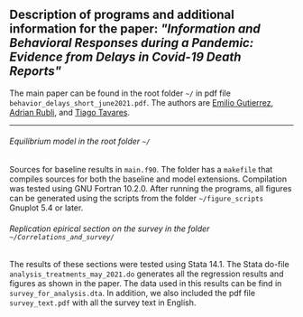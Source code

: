 ## Description of programs and additional information for the paper: *"Information and Behavioral Responses during a Pandemic: Evidence from Delays in Covid-19 Death Reports"*

The main paper can be found in the root folder `~/` in pdf file `behavior_delays_short_june2021.pdf`. The authors are [Emilio Gutierrez](https://www.emiliogutierrez.net), [Adrian Rubli](https://www.adrianrubli.com), and [Tiago Tavares](http://tgstavares.com/).

---

###### Equilibrium model in the root folder `~/`

Sources for baseline results in `main.f90`. The folder has a `makefile` that compiles sources for both the baseline and model extensions. Compilation was tested using GNU Fortran 10.2.0. After running the programs, all figures can be generated using the scripts from the folder
`~/figure_scripts` Gnuplot 5.4 or later.

###### Replication epirical section on the survey in the folder `~/Correlations_and_survey/`

The results of these sections were tested using Stata 14.1. The Stata do-file `analysis_treatments_may_2021.do` generates all the regression results and figures as shown in the paper. The data used in this results can be find in `survey_for_analysis.dta`. 
In addition, we also included the pdf file `survey_text.pdf` with all the survey text in English.





